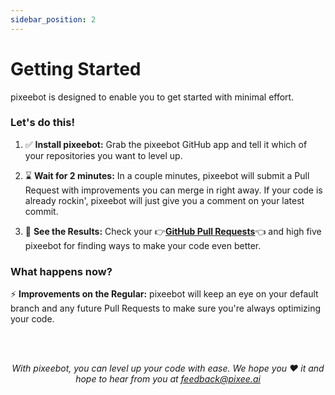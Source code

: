 ```yaml
---
sidebar_position: 2
---
```


# Getting Started
pixeebot is designed to enable you to get started with minimal effort.

### Let's do this!

1. :white_check_mark: **Install pixeebot:** Grab the pixeebot GitHub app and tell it which of your repositories you want to level up.

2. :hourglass: **Wait for 2 minutes:** In a couple minutes, pixeebot will submit a Pull Request with improvements you can merge in right away. If your code is already rockin', pixeebot will just give you a comment on your latest commit.

3. :eyes: **See the Results:** Check your :point_right:**<u>[GitHub Pull Requests](https://github.com/pulls?q=is%3Aopen+is%3Apr+archived%3Afalse+author%3Aapp%2Fpixeebot)</u>**:point_left: and high five pixeebot for finding ways to make your code even better.     

### What happens now?

:zap: **Improvements on the Regular:** pixeebot will keep an eye on your default branch and any future Pull Requests to make sure you're always optimizing your code.

<br/><br/>

*<p align="center">
With pixeebot, you can level up your code with ease. We hope you :heart: it and hope to hear from you at feedback@pixee.ai</p>*


